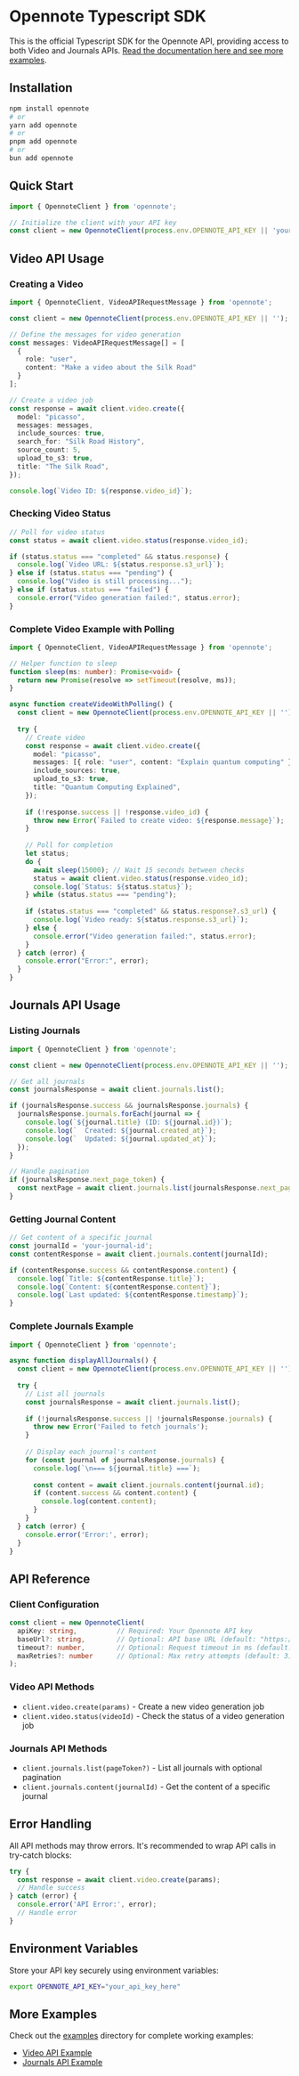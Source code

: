 # Opennote Typescript SDK

This is the official Typescript SDK for the Opennote API, providing access to both Video and Journals APIs. [Read the documentation here and see more examples](https://docs.opennote.com).

## Installation

```bash
npm install opennote
# or
yarn add opennote
# or
pnpm add opennote
# or
bun add opennote
```

## Quick Start

```typescript
import { OpennoteClient } from 'opennote';

// Initialize the client with your API key
const client = new OpennoteClient(process.env.OPENNOTE_API_KEY || 'your_api_key');
```

## Video API Usage

### Creating a Video

```typescript
import { OpennoteClient, VideoAPIRequestMessage } from 'opennote';

const client = new OpennoteClient(process.env.OPENNOTE_API_KEY || '');

// Define the messages for video generation
const messages: VideoAPIRequestMessage[] = [
  {
    role: "user",
    content: "Make a video about the Silk Road"
  }
];

// Create a video job
const response = await client.video.create({
  model: "picasso",
  messages: messages,
  include_sources: true,
  search_for: "Silk Road History",
  source_count: 5,
  upload_to_s3: true,
  title: "The Silk Road",
});

console.log(`Video ID: ${response.video_id}`);
```

### Checking Video Status

```typescript
// Poll for video status
const status = await client.video.status(response.video_id);

if (status.status === "completed" && status.response) {
  console.log(`Video URL: ${status.response.s3_url}`);
} else if (status.status === "pending") {
  console.log("Video is still processing...");
} else if (status.status === "failed") {
  console.error("Video generation failed:", status.error);
}
```

### Complete Video Example with Polling

```typescript
import { OpennoteClient, VideoAPIRequestMessage } from 'opennote';

// Helper function to sleep
function sleep(ms: number): Promise<void> {
  return new Promise(resolve => setTimeout(resolve, ms));
}

async function createVideoWithPolling() {
  const client = new OpennoteClient(process.env.OPENNOTE_API_KEY || '');
  
  try {
    // Create video
    const response = await client.video.create({
      model: "picasso",
      messages: [{ role: "user", content: "Explain quantum computing" }],
      include_sources: true,
      upload_to_s3: true,
      title: "Quantum Computing Explained",
    });
    
    if (!response.success || !response.video_id) {
      throw new Error(`Failed to create video: ${response.message}`);
    }
    
    // Poll for completion
    let status;
    do {
      await sleep(15000); // Wait 15 seconds between checks
      status = await client.video.status(response.video_id);
      console.log(`Status: ${status.status}`);
    } while (status.status === "pending");
    
    if (status.status === "completed" && status.response?.s3_url) {
      console.log(`Video ready: ${status.response.s3_url}`);
    } else {
      console.error("Video generation failed:", status.error);
    }
  } catch (error) {
    console.error("Error:", error);
  }
}
```

## Journals API Usage

### Listing Journals

```typescript
import { OpennoteClient } from 'opennote';

const client = new OpennoteClient(process.env.OPENNOTE_API_KEY || '');

// Get all journals
const journalsResponse = await client.journals.list();

if (journalsResponse.success && journalsResponse.journals) {
  journalsResponse.journals.forEach(journal => {
    console.log(`${journal.title} (ID: ${journal.id})`);
    console.log(`  Created: ${journal.created_at}`);
    console.log(`  Updated: ${journal.updated_at}`);
  });
}

// Handle pagination
if (journalsResponse.next_page_token) {
  const nextPage = await client.journals.list(journalsResponse.next_page_token);
}
```

### Getting Journal Content

```typescript
// Get content of a specific journal
const journalId = 'your-journal-id';
const contentResponse = await client.journals.content(journalId);

if (contentResponse.success && contentResponse.content) {
  console.log(`Title: ${contentResponse.title}`);
  console.log(`Content: ${contentResponse.content}`);
  console.log(`Last updated: ${contentResponse.timestamp}`);
}
```

### Complete Journals Example

```typescript
import { OpennoteClient } from 'opennote';

async function displayAllJournals() {
  const client = new OpennoteClient(process.env.OPENNOTE_API_KEY || '');
  
  try {
    // List all journals
    const journalsResponse = await client.journals.list();
    
    if (!journalsResponse.success || !journalsResponse.journals) {
      throw new Error('Failed to fetch journals');
    }
    
    // Display each journal's content
    for (const journal of journalsResponse.journals) {
      console.log(`\n=== ${journal.title} ===`);
      
      const content = await client.journals.content(journal.id);
      if (content.success && content.content) {
        console.log(content.content);
      }
    }
  } catch (error) {
    console.error('Error:', error);
  }
}
```

## API Reference

### Client Configuration

```typescript
const client = new OpennoteClient(
  apiKey: string,          // Required: Your Opennote API key
  baseUrl?: string,        // Optional: API base URL (default: "https://api.opennote.com")
  timeout?: number,        // Optional: Request timeout in ms (default: 60000)
  maxRetries?: number      // Optional: Max retry attempts (default: 3)
);
```

### Video API Methods

- `client.video.create(params)` - Create a new video generation job
- `client.video.status(videoId)` - Check the status of a video generation job

### Journals API Methods

- `client.journals.list(pageToken?)` - List all journals with optional pagination
- `client.journals.content(journalId)` - Get the content of a specific journal

## Error Handling

All API methods may throw errors. It's recommended to wrap API calls in try-catch blocks:

```typescript
try {
  const response = await client.video.create(params);
  // Handle success
} catch (error) {
  console.error('API Error:', error);
  // Handle error
}
```

## Environment Variables

Store your API key securely using environment variables:

```bash
export OPENNOTE_API_KEY="your_api_key_here"
```

## More Examples

Check out the [examples](./examples) directory for complete working examples:

- [Video API Example](./examples/videos.ts)
- [Journals API Example](./examples/journals.ts)